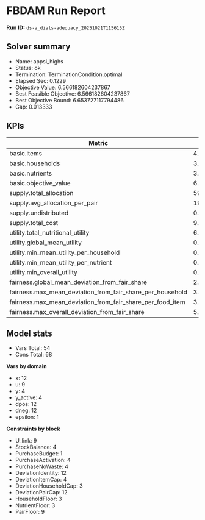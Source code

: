 # FBDAM Run Report

**Run ID:** `ds-a_dials-adequacy_20251021T115615Z`

## Solver summary
- Name: appsi_highs
- Status: ok
- Termination: TerminationCondition.optimal
- Elapsed Sec: 0.1229
- Objective Value: 6.566182604237867
- Best Feasible Objective: 6.566182604237867
- Best Objective Bound: 6.653727117794486
- Gap: 0.013333

## KPIs
| Metric | Value |
|---|---|
| basic.items | 4.0 |
| basic.households | 3.0 |
| basic.nutrients | 3.0 |
| basic.objective_value | 6.56618 |
| supply.total_allocation | 59.0 |
| supply.avg_allocation_per_pair | 19.66667 |
| supply.undistributed | 0.0 |
| supply.total_cost | 9.0 |
| utility.total_nutritional_utility | 6.56618 |
| utility.global_mean_utility | 0.72958 |
| utility.min_mean_utility_per_household | 0.56137 |
| utility.min_mean_utility_per_nutrient | 0.32468 |
| utility.min_overall_utility | 0.08625 |
| fairness.global_mean_deviation_from_fair_share | 2.12963 |
| fairness.max_mean_deviation_from_fair_share_per_household | 3.19444 |
| fairness.max_mean_deviation_from_fair_share_per_food_item | 3.85185 |
| fairness.max_overall_deviation_from_fair_share | 5.77778 |

## Model stats
- Vars Total: 54
- Cons Total: 68

**Vars by domain**
- x: 12
- u: 9
- y: 4
- y_active: 4
- dpos: 12
- dneg: 12
- epsilon: 1

**Constraints by block**
- U_link: 9
- StockBalance: 4
- PurchaseBudget: 1
- PurchaseActivation: 4
- PurchaseNoWaste: 4
- DeviationIdentity: 12
- DeviationItemCap: 4
- DeviationHouseholdCap: 3
- DeviationPairCap: 12
- HouseholdFloor: 3
- NutrientFloor: 3
- PairFloor: 9
